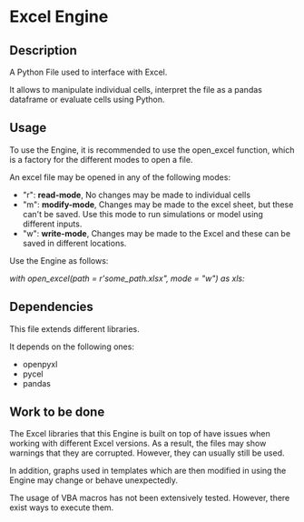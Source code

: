 # Excel Engine

## Description

A Python File used to interface with Excel. 

It allows to manipulate individual cells, interpret the file as a pandas dataframe or evaluate cells using Python.

## Usage

To use the Engine, it is recommended to use the open_excel function, which is a factory for the different modes to open a file.

An excel file may be opened in any of the following modes:
- "r": **read-mode**, No changes may be made to individual cells
- "m": **modify-mode**, Changes may be made to the excel sheet, but these can't be saved. Use this mode to run simulations or model using different inputs.
- "w": **write-mode**, Changes may be made to the Excel and these can be saved in different locations.


Use the Engine as follows:

*with open_excel(path = r'some_path.xlsx", mode = "w") as xls:*

## Dependencies
This file extends different libraries.

It depends on the following ones:
- openpyxl
- pycel
- pandas

## Work to be done
The Excel libraries that this Engine is built on top of have issues when working with different Excel versions. As a result, the files may show warnings that they are corrupted. However, they can usually still be used.

In addition, graphs used in templates which are then modified in using the Engine may change or behave unexpectedly.

The usage of VBA macros has not been extensively tested. However, there exist ways to execute them.